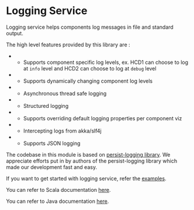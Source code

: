 Logging Service
===============

Logging service helps components log messages in file and standard output.

The high level features provided by this library are :
 *    - Supports component specific log levels, ex. HCD1 can choose to log at `info` level and HCD2 can choose to log at `debug` level
 *    - Supports dynamically changing component log levels
 *    - Asynchronous thread safe logging
 *    - Structured logging
 *    - Supports overriding default logging properties per component viz
 *    - Intercepting logs from akka/slf4j
 *    - Supports JSON logging

The codebase in this module is based on [persist-logging library](https://github.com/nestorpersist/logging).
We appreciate efforts put in by authors of the persist-logging library which made our development fast and easy.

If you want to get started with logging service, refer the [examples](https://tmtsoftware.github.io/csw/services/logging.html).

You can refer to Scala documentation [here](https://tmtsoftware.github.io/csw/api/scala/csw/logging/index.html).

You can refer to Java documentation [here](https://tmtsoftware.github.io/csw/api/java/?/index.html).
